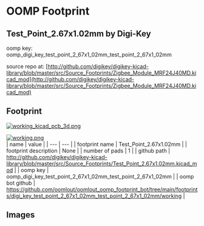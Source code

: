 # OOMP Footprint  
## Test_Point_2.67x1.02mm  by Digi-Key  
  
oomp key: oomp_digi_key_test_point_2_67x1_02mm_test_point_2_67x1_02mm  
  
source repo at: [http://github.com/digikey/digikey-kicad-library/blob/master/src/Source_Footprints/Zigbee_Module_MRF24J40MD.kicad_mod](http://github.com/digikey/digikey-kicad-library/blob/master/src/Source_Footprints/Zigbee_Module_MRF24J40MD.kicad_mod)  
## Footprint  
  
[![working_kicad_pcb_3d.png](working_kicad_pcb_3d_600.png)](working_kicad_pcb_3d.png)  
  
[![working.png](working_600.png)](working.png)  
| name | value | 
| --- | --- | 
| footprint name | Test_Point_2.67x1.02mm | 
| footprint description | None | 
| number of pads | 1 | 
| github path | http://github.com/digikey/digikey-kicad-library/blob/master/src/Source_Footprints/Test_Point_2.67x1.02mm.kicad_mod | 
| oomp key | oomp_digi_key_test_point_2_67x1_02mm_test_point_2_67x1_02mm | 
| oomp bot github | https://github.com/oomlout/oomlout_oomp_footprint_bot/tree/main/footprints/digi_key_test_point_2_67x1_02mm_test_point_2_67x1_02mm/working | 
## Images  
